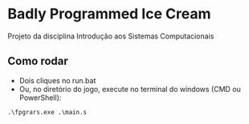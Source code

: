 # Badly Programmed Ice Cream
Projeto da disciplina Introdução aos Sistemas Computacionais

## Como rodar
+ Dois cliques no run.bat
+ Ou, no diretório do jogo, execute no terminal do windows (CMD ou PowerShell):
```
.\fpgrars.exe .\main.s
```
